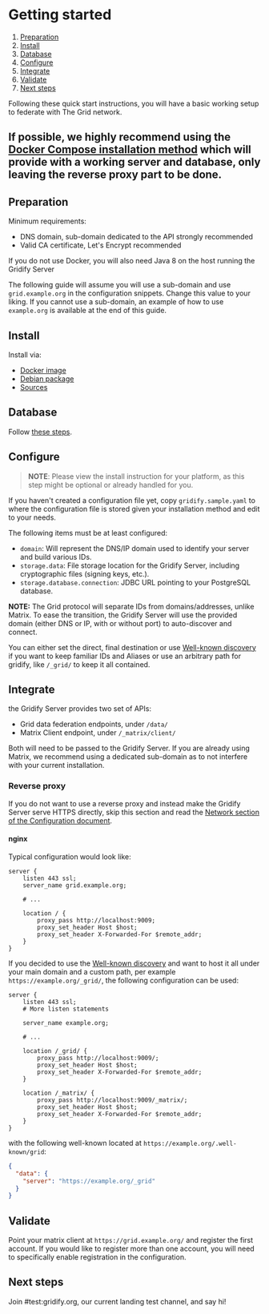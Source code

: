 # Getting started
1. [Preparation](#preparation)
2. [Install](#install)
3. [Database](#database)
4. [Configure](#configure)
5. [Integrate](#integrate)
6. [Validate](#validate)
7. [Next steps](#next-steps)

Following these quick start instructions, you will have a basic working setup to federate with The Grid network.

If possible, we highly recommend using the [Docker Compose installation method](install/docker.md#docker-compose) which will provide with a working server
and database, only leaving the reverse proxy part to be done.
---

## Preparation
Minimum requirements:
- DNS domain, sub-domain dedicated to the API strongly recommended
- Valid CA certificate, Let's Encrypt recommended

If you do not use Docker, you will also need Java 8 on the host running the Gridify Server

The following guide will assume you will use a sub-domain and use `grid.example.org` in the configuration snippets.
Change this value to your liking. If you cannot use a sub-domain, an example of how to use `example.org` is available at
the end of this guide.

## Install
Install via:
- [Docker image](install/docker.md)
- [Debian package](install/debian.md)
- [Sources](install/build.md)

## Database
Follow [these steps](database.md).

## Configure
> **NOTE**: Please view the install instruction for your platform, as this step might be optional or already handled for you.

If you haven't created a configuration file yet, copy `gridify.sample.yaml` to where the configuration file is stored
given your installation method and edit to your needs.

The following items must be at least configured:

- `domain`: Will represent the DNS/IP domain used to identify your server and build various IDs.
- `storage.data`: File storage location for the Gridify Server, including cryptographic files (signing keys, etc.).
- `storage.database.connection`: JDBC URL pointing to your PostgreSQL database.

**NOTE:** The Grid protocol will separate IDs from domains/addresses, unlike Matrix. To ease the transition, the Gridify
Server will use the provided domain (either DNS or IP, with or without port) to auto-discover and connect.

You can either set the direct, final destination or use [Well-known discovery](federation.md#discovery) if you want to
keep familiar IDs and Aliases or use an arbitrary path for gridify, like `/_grid/` to keep it all contained.

## Integrate

the Gridify Server provides two set of APIs:
- Grid data federation endpoints, under `/data/`
- Matrix Client endpoint, under `/_matrix/client/`

Both will need to be passed to the Gridify Server. If you are already using Matrix, we recommend using a dedicated
sub-domain as to not interfere with your current installation.

### Reverse proxy

If you do not want to use a reverse proxy and instead make the Gridify Server serve HTTPS directly, skip this section
and read the
[Network section of the Configuration document](configure.md#listeners).

#### nginx
Typical configuration would look like:
```nginx
server {
    listen 443 ssl;
    server_name grid.example.org;

    # ...

    location / {
        proxy_pass http://localhost:9009;
        proxy_set_header Host $host;
        proxy_set_header X-Forwarded-For $remote_addr;
    }
}
```

If you decided to use the [Well-known discovery](federation.md#discovery) and want to host it all under your main domain
and a custom path, per example `https://example.org/_grid/`, the following configuration can be used:
```nginx
server {
    listen 443 ssl;
    # More listen statements

    server_name example.org;

    # ...

    location /_grid/ {
        proxy_pass http://localhost:9009/;
        proxy_set_header Host $host;
        proxy_set_header X-Forwarded-For $remote_addr;
    }

    location /_matrix/ {
        proxy_pass http://localhost:9009/_matrix/;
        proxy_set_header Host $host;
        proxy_set_header X-Forwarded-For $remote_addr;
    }
}
```
with the following well-known located at `https://example.org/.well-known/grid`:
```json
{
  "data": {
    "server": "https://example.org/_grid"
  }
}
```

## Validate
Point your matrix client at `https://grid.example.org/` and register the first account.
If you would like to register more than one account, you will need to specifically enable registration in the configuration.

## Next steps
Join #test:gridify.org, our current landing test channel, and say hi!
